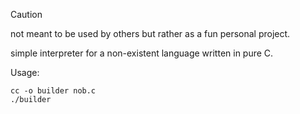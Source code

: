 
> [!CAUTION]
> not meant to be used by others but rather as a fun personal project.

simple interpreter for a non-existent language written in pure C. 

Usage:
```
cc -o builder nob.c
./builder
```
